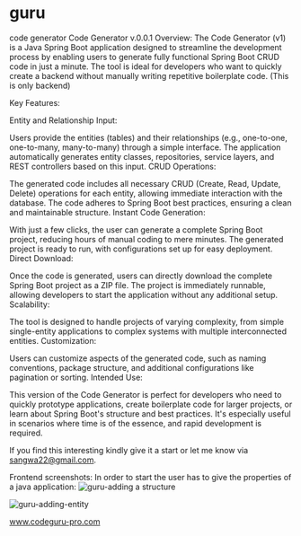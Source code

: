 # guru
code generator
Code Generator  v.0.0.1
Overview: The Code Generator (v1) is a Java Spring Boot application designed to streamline the development process by enabling users to generate fully functional Spring Boot CRUD code in just a minute. The tool is ideal for developers who want to quickly create a backend without manually writing repetitive boilerplate code. (This is only backend)

Key Features:

Entity and Relationship Input:

Users provide the entities (tables) and their relationships (e.g., one-to-one, one-to-many, many-to-many) through a simple interface.
The application automatically generates entity classes, repositories, service layers, and REST controllers based on this input.
CRUD Operations:

The generated code includes all necessary CRUD (Create, Read, Update, Delete) operations for each entity, allowing immediate interaction with the database.
The code adheres to Spring Boot best practices, ensuring a clean and maintainable structure.
Instant Code Generation:

With just a few clicks, the user can generate a complete Spring Boot project, reducing hours of manual coding to mere minutes.
The generated project is ready to run, with configurations set up for easy deployment.
Direct Download:

Once the code is generated, users can directly download the complete Spring Boot project as a ZIP file. The project is immediately runnable, allowing developers to start the application without any additional setup.
Scalability:

The tool is designed to handle projects of varying complexity, from simple single-entity applications to complex systems with multiple interconnected entities.
Customization:

Users can customize aspects of the generated code, such as naming conventions, package structure, and additional configurations like pagination or sorting.
Intended Use:

This version of the Code Generator is perfect for developers who need to quickly prototype applications, create boilerplate code for larger projects, or learn about Spring Boot's structure and best practices. It's especially useful in scenarios where time is of the essence, and rapid development is required.

If you find this interesting kindly give it a start or let me know via sangwa22@gmail.com.


Frontend screenshots:
In order to start the user has to give the properties of a java application:
![guru-adding a structure](https://github.com/user-attachments/assets/7b5fb442-3bab-43da-afc7-429a95e05071)

![guru-adding-entity](https://github.com/user-attachments/assets/1a000db9-bca3-47e2-8c22-7f06ef5428ef)

www.codeguru-pro.com
